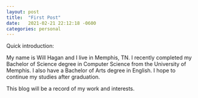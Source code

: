 ```yaml
---
layout: post
title:  "First Post"
date:   2021-02-21 22:12:18 -0600
categories: personal
---
```

Quick introduction: 

My name is Will Hagan and I live in Memphis, TN. I recently completed my Bachelor of Science degree in Computer Science from the University of Memphis. I also have a Bachelor of Arts degree in English. I hope to continue my studies after graduation. 

This blog will be a record of my work and interests. 

